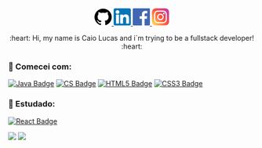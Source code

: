 <p align="center">
<br/>
<a href="https://github.com/caiolucass">
  <img alt="caiolucass GitHub" width="35px" src="https://github.com/caiolucass/caiolucass/blob/master/github.svg" />
</a>
<a href="https://www.linkedin.com/in/caio-lucas-3886a4140/">
  <img alt="caiolucass LinkdeIN" width="35px" src="https://github.com/caiolucass/caiolucass/blob/master/linkedin.svg" />
</a>
<a href="https://www.facebook.com/caiolucas.9803/">
  <img alt="caiolucass Facebook" width="35px" src="https://github.com/caiolucass/caiolucass/blob/master/facebook.svg" />
</a>
<a href="https://www.instagram.com/caio.lucasf/">
  <img alt="caiolucass Instagram" width="35px" src="https://github.com/caiolucass/caiolucass/blob/master/instagram.svg" />
</a>
</p>

<div align="center">
  <p>:heart: Hi, my name is Caio Lucas and i´m trying to be a fullstack developer! :heart:</p>
</div>

### 📖 Comecei com:
<a href="https://www.w3schools.com/java/" target="_blank"> ![Java Badge](https://img.shields.io/badge/-Java-E34F26?style=flat&logo=java&logoColor=white)</a>
<a href="https://www.w3schools.com/cs/" target="_blank"> ![CS Badge](https://img.shields.io/badge/-C#-1572B6?style=flat&logo=cs3&logoColor=white)</a>
<a href="https://www.w3schools.com/html/" target="_blank"> ![HTML5 Badge](https://img.shields.io/badge/-HTML5-E34F26?style=flat&logo=html5&logoColor=white)</a>
<a href="https://www.w3schools.com/css/" target="_blank"> ![CSS3 Badge](https://img.shields.io/badge/-CSS3-1572B6?style=flat&logo=css3&logoColor=white)</a>

### 🚀 Estudado:
<a href="https://developer.apple.com/swift/" target="_blank"> ![React Badge](https://img.shields.io/badge/-React-E34F26?style=flat&logo=swift&logoColor=white)</a>

<p align="center>
<a href="https://github-readme-stats.vercel.app/api?username=caiolucass">
  <img src="https://github-readme-stats.vercel.app/api?username=caiolucass&show_icons=true&theme=radical"/>
</a>
<a href="https://github-readme-stats.vercel.app/api/top-langs/?username=caiolucass"/>
  <img src="https://github-readme-stats.vercel.app/api/top-langs/?username=caiolucass&layout=compact&theme=radical"/>
</a>
</p>





